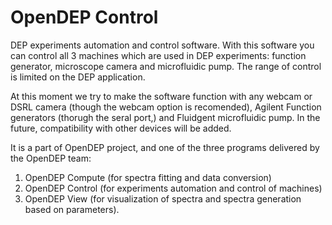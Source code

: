 # OpenDEP Control
DEP experiments automation and control software. With this software you can control all 3 machines which are
used in DEP experiments: function generator, microscope camera and microfluidic pump. The range of control is limited
on the DEP application. 

At this moment we try to make the software function with any webcam or DSRL camera (though the webcam option is 
recomended), Agilent Function generators (thorugh the seral port,) and Fluidgent microfluidic pump. In the future,
compatibility with other devices will be added.

It is a part of OpenDEP project, and one of the three programs delivered by the OpenDEP team: 
1. OpenDEP Compute (for spectra fitting and data conversion)
2. OpenDEP Control (for experiments automation and control of machines)
3. OpenDEP View (for visualization of spectra and spectra generation based on parameters).
